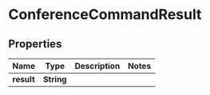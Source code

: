 

# ConferenceCommandResult


## Properties

| Name | Type | Description | Notes |
|------------ | ------------- | ------------- | -------------|
|**result** | **String** |  |  |



